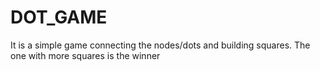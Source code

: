 # DOT_GAME
It is a simple game connecting the nodes/dots and building squares. The one with more squares is the winner
